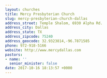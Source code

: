 ```yaml
---
layout: churches
title: Mercy Presbyterian Church
slug: mercy-presbyterian-church-dallas
address_street: Temple Shalom, 6930 Alpha Rd.
address_city: Dallas
address_state: TX
address_zipcode: 75240
address_geocode: 32.9323814,-96.7871585
phone: 972-918-5166
website: http://www.mercydallas.com
pastors:
- name: ''
  senior_minister: false
date: 2017-10-16 18:13:57 +0000
---
```

